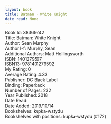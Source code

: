 ```yaml
---
layout: book
title: Batman - White Knight
date_read: None
---
```


Book Id: 38369242<br />
Title: Batman: White Knight<br />
Author: Sean        Murphy<br />
Author l-f: Murphy, Sean<br />
Additional Authors: Matt Hollingsworth<br />
ISBN: 1401279597<br />
ISBN13: 9781401279592<br />
My Rating: 0<br />
Average Rating: 4.33<br />
Publisher: DC Black Label<br />
Binding: Paperback<br />
Number of Pages: 232<br />
Year Published: 2018<br />
Date Read: <br />
Date Added: 2019/10/14<br />
Bookshelves: kupka-wstydu<br />
Bookshelves with positions: kupka-wstydu (#172)<br />

